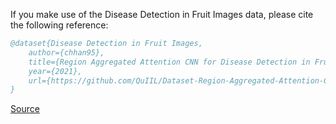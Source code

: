 If you make use of the Disease Detection in Fruit Images data, please cite the following reference:

``` bibtex 
@dataset{Disease Detection in Fruit Images,
	author={chhan95},
	title={Region Aggregated Attention CNN for Disease Detection in Fruit Images},
	year={2021},
	url={https://github.com/QuIIL/Dataset-Region-Aggregated-Attention-CNN-for-Disease-Detection-in-Fruit-Images}
}
```

[Source](https://github.com/QuIIL/Dataset-Region-Aggregated-Attention-CNN-for-Disease-Detection-in-Fruit-Images)